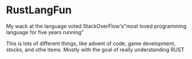 # RustLangFun
My wack at the language voted StackOverFlow's"most loved programming language for five years running"

This is lots of different things, like advent of code, game development, stocks, and othe items. Mostly with the goal of really understanding RUST
